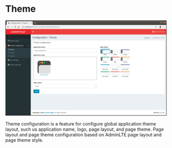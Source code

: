 # Theme

 ![](../../_images/pages/project_configuration/theme.png)
 
Theme configuration is a feature for configure global application theme layout, such us application name, logo, page layout, and page theme.
Page layout and page theme configuration based on AdminLTE page layout and page theme style. 